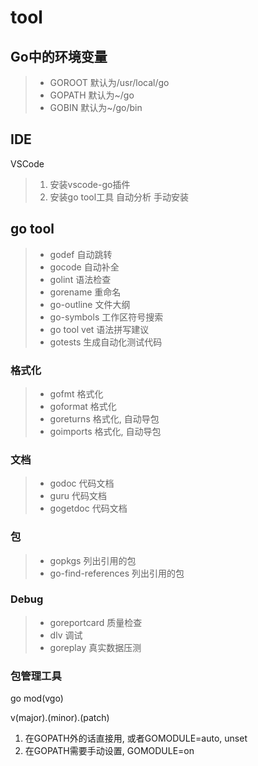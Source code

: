 # tool

## Go中的环境变量

>- GOROOT 默认为/usr/local/go
>- GOPATH 默认为~/go
>- GOBIN 默认为~/go/bin

## IDE

VSCode

> 1. 安装vscode-go插件
> 2. 安装go tool工具
  > 自动分析
  > 手动安装

## go tool

>- godef                    自动跳转
>- gocode                   自动补全
>- golint                   语法检查
>- gorename                 重命名
>- go-outline               文件大纲
>- go-symbols               工作区符号搜索
>- go tool vet              语法拼写建议
>- gotests                  生成自动化测试代码

### 格式化

>- gofmt                    格式化
>- goformat                 格式化
>- goreturns                格式化, 自动导包  
>- goimports                格式化, 自动导包

### 文档

>- godoc                    代码文档
>- guru                     代码文档
>- gogetdoc                 代码文档

### 包

>- gopkgs                   列出引用的包
>- go-find-references       列出引用的包

### Debug

>- goreportcard             质量检查
>- dlv                      调试
>- goreplay                 真实数据压测

### 包管理工具

go mod(vgo)

v(major).(minor).(patch)

1. 在GOPATH外的话直接用, 或者GOMODULE=auto, unset
2. 在GOPATH需要手动设置, GOMODULE=on
